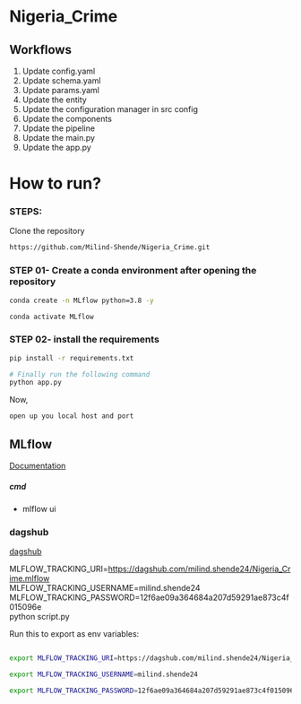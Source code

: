 # Nigeria_Crime

## Workflows

1. Update config.yaml
2. Update schema.yaml
3. Update params.yaml
4. Update the entity
5. Update the configuration manager in src config
6. Update the components
7. Update the pipeline 
8. Update the main.py
9. Update the app.py


# How to run?
### STEPS:

Clone the repository

```bash
https://github.com/Milind-Shende/Nigeria_Crime.git
```
### STEP 01- Create a conda environment after opening the repository

```bash
conda create -n MLflow python=3.8 -y
```

```bash
conda activate MLflow
```


### STEP 02- install the requirements
```bash
pip install -r requirements.txt
```


```bash
# Finally run the following command
python app.py
```

Now,
```bash
open up you local host and port
```



## MLflow

[Documentation](https://mlflow.org/docs/latest/index.html)


##### cmd
- mlflow ui

### dagshub
[dagshub](https://dagshub.com/)

MLFLOW_TRACKING_URI=https://dagshub.com/milind.shende24/Nigeria_Crime.mlflow \
MLFLOW_TRACKING_USERNAME=milind.shende24 \
MLFLOW_TRACKING_PASSWORD=12f6ae09a364684a207d59291ae873c4f015096e \
python script.py

Run this to export as env variables:

```bash

export MLFLOW_TRACKING_URI=https://dagshub.com/milind.shende24/Nigeria_Crime.mlflow

export MLFLOW_TRACKING_USERNAME=milind.shende24 

export MLFLOW_TRACKING_PASSWORD=12f6ae09a364684a207d59291ae873c4f015096e